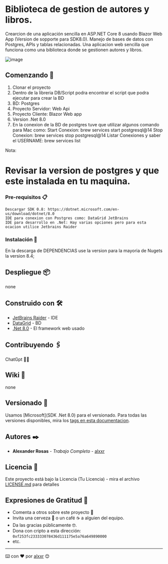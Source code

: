 # Biblioteca de gestion de autores y libros.

Crearcion de una aplicación sencilla en ASP.NET Core 8 usando Blazor Web App (Version de sopporte para SDK8.0).
Manejo de bases de datos con Postgres, APIs y tablas relacionadas. 
Una aplicacion web sencilla que funciona como una biblioteca donde se gestionen autores y libros.


![image](https://github.com/user-attachments/assets/4eb1391e-4737-4bd0-84b0-8c7fa3f26bb6)


## Comenzando 🚀

1. Clonar el proyecto
2. Dentro de la libreria DB/Script podra encontrar el script que podra ejecutar para crear la BD
3. BD: Postgres
4. Proyecto Servidor: Web Api
5. Proyecto Cliente: Blazor Web app
6. Version .Net 8.0
7. En la conexion de la BD de postgres tuve que utilizar algunos comando para Mac como:
Start Conexion: brew services start postgresql@14
Stop Conexion: brew services stop postgresql@14
Listar Conexiones y saber el USERNAME: brew services list

Nota: 
# Revisar la version de postgres y que este instalada en tu maquina.


### Pre-requisitos 📋

```
Descargar SDK 0.8: https://dotnet.microsoft.com/en-us/download/dotnet/8.0
IDE para conexion con Postgres como: DataGrid JetBrains
IDE para desarrollo en .Net: Hay varias opciones pero para esta ocacion utilice Jetbrains Raider
```

### Instalación 🔧

En la descarga de DEPENDENCIAS use la version para la mayoria de Nugets la version 8.4;


## Despliegue 📦

none

## Construido con 🛠️

* [JetBrains Raider](https://www.jetbrains.com/rider/) - IDE
* [DataGrid](https://www.jetbrains.com/datagrip/) - BD
* [.Net 8.0]([https://rometools.github.io/rome/](https://dotnet.microsoft.com/en-us/download/dotnet/8.0)) - El framework web usado

## Contribuyendo 🖇️

ChatGpt 🫣🤭

## Wiki 📖

none

## Versionado 📌

Usamos [Microsoft](SDK .Net 8.0) para el versionado. Para todas las versiones disponibles, mira los [tags en esta documentacion](https://dotnet.microsoft.com/en-us/download/dotnet/8.0).

## Autores ✒️

* **Alexander Rosas** - *Trabajo Completo* - [alxxr](https://github.com/alxxr/)


## Licencia 📄

Este proyecto está bajo la Licencia (Tu Licencia) - mira el archivo [LICENSE.md](LICENSE.md) para detalles

## Expresiones de Gratitud 🎁

* Comenta a otros sobre este proyecto 📢
* Invita una cerveza 🍺 o un café ☕ a alguien del equipo. 
* Da las gracias públicamente 🤓.
* Dona con cripto a esta dirección: `0xf253fc233333078436d111175e5a76a649890000`
* etc.



---
⌨️ con ❤️ por [alxxr](https://github.com/alxxr/) 😊
